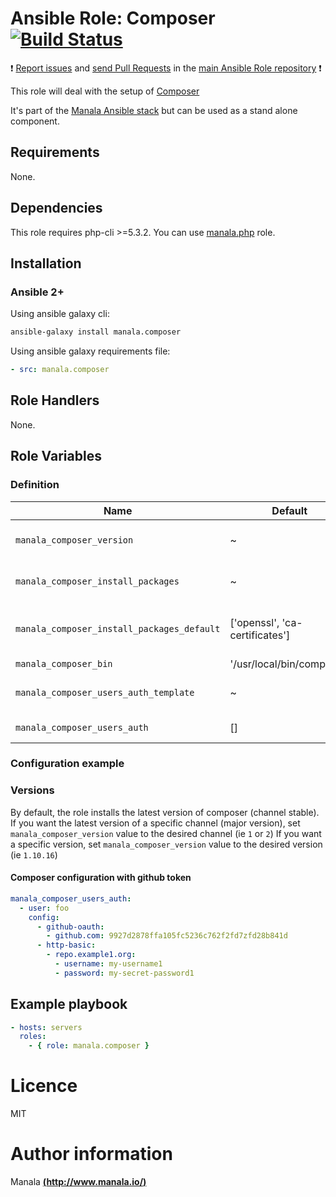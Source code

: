 # Ansible Role: Composer [![Build Status](https://travis-ci.org/manala/ansible-role-composer.svg?branch=master)](https://travis-ci.org/manala/ansible-role-composer)

:exclamation: [Report issues](https://github.com/manala/ansible-roles/issues) and [send Pull Requests](https://github.com/manala/ansible-roles/pulls) in the [main Ansible Role repository](https://github.com/manala/ansible-roles) :exclamation:

This role will deal with the setup of [Composer](https://getcomposer.org)

It's part of the [Manala Ansible stack](http://www.manala.io) but can be used as a stand alone component.

## Requirements

None.

## Dependencies

This role requires php-cli >=5.3.2. You can use [manala.php](https://github.com/manala/ansible-role-php) role.

## Installation

### Ansible 2+

Using ansible galaxy cli:

```bash
ansible-galaxy install manala.composer
```

Using ansible galaxy requirements file:

```yaml
- src: manala.composer
```

## Role Handlers

None.

## Role Variables

### Definition

| Name                                       | Default                        | Type   | Description                            |
| ------------------------------------------ | ------------------------------ | ------ | -------------------------------------- |
| `manala_composer_version`                  | ~                              | String | Version to install, latest by default  |
| `manala_composer_install_packages`         | ~                              | Array  | Dependency packages to install         |
| `manala_composer_install_packages_default` | ['openssl', 'ca-certificates'] | Array  | Default dependency packages to install |
| `manala_composer_bin`                      | '/usr/local/bin/composer'      | String | Binary path                            |
| `manala_composer_users_auth_template`      | ~                              | String | User auth template path                |
| `manala_composer_users_auth`               | []                             | Array  | User auth config                       |

### Configuration example

### Versions

By default, the role installs the latest version of composer (channel stable).
If you want the latest version of a specific channel (major version), set `manala_composer_version` value to the desired channel (ie `1` or `2`)
If you want a specific version, set `manala_composer_version` value to the desired version (ie `1.10.16`)

#### Composer configuration with github token

```yaml
manala_composer_users_auth:
  - user: foo
    config:
      - github-oauth:
        - github.com: 9927d2878ffa105fc5236c762f2fd7zfd28b841d
      - http-basic:
        - repo.example1.org:
          - username: my-username1
          - password: my-secret-password1
```

## Example playbook

```yaml
- hosts: servers
  roles:
    - { role: manala.composer }
```

# Licence

MIT

# Author information

Manala [**(http://www.manala.io/)**](http://www.manala.io)
